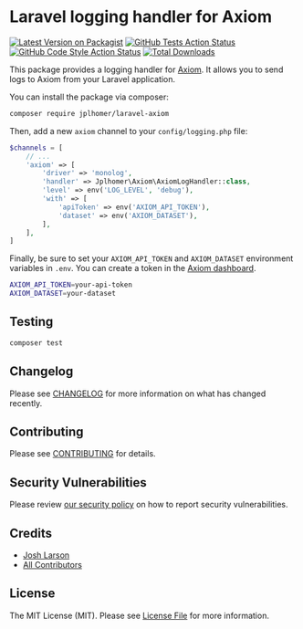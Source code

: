 # Laravel logging handler for Axiom

[![Latest Version on Packagist](https://img.shields.io/packagist/v/jplhomer/laravel-axiom.svg?style=flat-square)](https://packagist.org/packages/jplhomer/laravel-axiom)
[![GitHub Tests Action Status](https://img.shields.io/github/actions/workflow/status/jplhomer/laravel-axiom/run-tests.yml?branch=main&label=tests&style=flat-square)](https://github.com/jplhomer/laravel-axiom/actions?query=workflow%3Arun-tests+branch%3Amain)
[![GitHub Code Style Action Status](https://img.shields.io/github/actions/workflow/status/jplhomer/laravel-axiom/fix-php-code-style-issues.yml?branch=main&label=code%20style&style=flat-square)](https://github.com/jplhomer/laravel-axiom/actions?query=workflow%3A"Fix+PHP+code+style+issues"+branch%3Amain)
[![Total Downloads](https://img.shields.io/packagist/dt/jplhomer/laravel-axiom.svg?style=flat-square)](https://packagist.org/packages/jplhomer/laravel-axiom)

This package provides a logging handler for [Axiom](https://axiom.co/). It allows you to send logs to Axiom from your Laravel application.

You can install the package via composer:

```bash
composer require jplhomer/laravel-axiom
```

Then, add a new `axiom` channel to your `config/logging.php` file:

```php
$channels = [
    // ...
    'axiom' => [
        'driver' => 'monolog',
        'handler' => Jplhomer\Axiom\AxiomLogHandler::class,
        'level' => env('LOG_LEVEL', 'debug'),
        'with' => [
            'apiToken' => env('AXIOM_API_TOKEN'),
            'dataset' => env('AXIOM_DATASET'),
        ],
    ],
]
```

Finally, be sure to set your `AXIOM_API_TOKEN` and `AXIOM_DATASET` environment variables in `.env`. You can create a token in the [Axiom dashboard](https://app.axiom.co/barkpass-lxgt/settings/api-tokens).

```bash
AXIOM_API_TOKEN=your-api-token
AXIOM_DATASET=your-dataset
```

## Testing

```bash
composer test
```

## Changelog

Please see [CHANGELOG](CHANGELOG.md) for more information on what has changed recently.

## Contributing

Please see [CONTRIBUTING](CONTRIBUTING.md) for details.

## Security Vulnerabilities

Please review [our security policy](../../security/policy) on how to report security vulnerabilities.

## Credits

-   [Josh Larson](https://github.com/jplhomer)
-   [All Contributors](../../contributors)

## License

The MIT License (MIT). Please see [License File](LICENSE.md) for more information.
